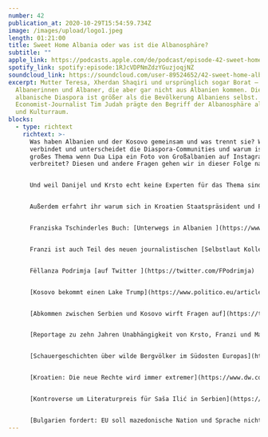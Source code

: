 ```yaml
---
number: 42
publication_at: 2020-10-29T15:54:59.734Z
image: /images/upload/logo1.jpeg
length: 01:21:00
title: Sweet Home Albania oder was ist die Albanosphäre?
subtitle: ""
apple_link: https://podcasts.apple.com/de/podcast/episode-42-sweet-home-albania-oder-was-ist-die-albanosph%C3%A4re/id1170436903?i=1000496565021
spotify_link: spotify:episode:1RJcVDPNmZdzYGuzjoqjNZ
soundcloud_link: https://soundcloud.com/user-89524652/42-sweet-home-albania
excerpt: Mutter Teresa, Xherdan Shaqiri und ursprünglich sogar Borat – allesamt
  Albanerinnen und Albaner, die aber gar nicht aus Albanien kommen. Die
  albanische Diaspora ist größer als die Bevölkerung Albaniens selbst. Der
  Economist-Journalist Tim Judah prägte den Begriff der Albanosphäre als Sprach-
  und Kulturraum.
blocks:
  - type: richtext
    richtext: >-
      Was haben Albanien und der Kosovo gemeinsam und was trennt sie? Was
      verbindet und unterscheidet die Diaspora-Communities und warum ist es ein
      großes Thema wenn Dua Lipa ein Foto von Großalbanien auf Instagram
      verbreitet? Diesen und andere Fragen gehen wir in dieser Folge nach.


      Und weil Danijel und Krsto echt keine Experten für das Thema sind, haben sie die österreichische Journalistin Franziska Tschinderle und die kosovo-albanische Politikberaterin Fëllanza Podrimja eingeladen.


      Außerdem erfahrt ihr warum sich in Kroatien Staatspräsident und Premierminister wüst beschimpfen, wie in Serbien versucht wird einen antinationalistischen Schriftsteller mundtot zu machen und warum nun auch Bulgarien ein Problem mit einem möglichen EU-Beitritts Nordmazedoniens hat.


      Franziska Tschinderles Buch: [Unterwegs in Albanien ](https://www.buecher.de/shop/abenteuer--reiseberichte/unterwegs-in-albanien-dumont-reiseabenteuer/tschinderle-franziska/products_products/detail/prod_id/59308013/)


      Franzi ist auch Teil des neuen journalistischen [Selbstlaut Kollektivs ](https://twitter.com/selbstlaut_k/status/1313770683005128704)


      Fëllanza Podrimja [auf Twitter ](https://twitter.com/FPodrimja)


      [Kosovo bekommt einen Lake Trump](https://www.politico.eu/article/kosovo-lake-donald-trump-gazivode-ujman/) (Politico)


      [Abkommen zwischen Serbien und Kosovo wirft Fragen auf](https://taz.de/Abkommen-mit-US-Vermittlung/!5708098/) (taz)


      [Reportage zu zehn Jahren Unabhängigkeit von Krsto, Franzi und Martin](https://www.republik.ch/2018/02/16/kosovo-unabhaengigkeit) (Republik)


      [Schauergeschichten über wilde Bergvölker im Südosten Europas](https://uebermedien.de/34075/schauergeschichten-ueber-wilde-bergvoelker-im-suedosten-europas/) (Übermedien)


      [Kroatien: Die neue Rechte wird immer extremer](https://www.dw.com/de/kroatien-die-neue-rechte-wird-immer-extremer/a-55373246) (Deutsche Welle)


      [Kontroverse um Literaturpreis für Saša Ilić in Serbien](https://www.derstandard.de/story/2000121107321/kontroverse-um-literaturpreis-fuer-sasa-ilicin-serbien) (Der Standard)


      [Bulgarien fordert: EU soll mazedonische Nation und Sprache nicht anerkennen](https://www.dw.com/de/bulgarien-fordert-eu-soll-mazedonische-nation-und-sprache-nicht-anerkennen/a-55013884) (Deutsche Welle)
---
```

